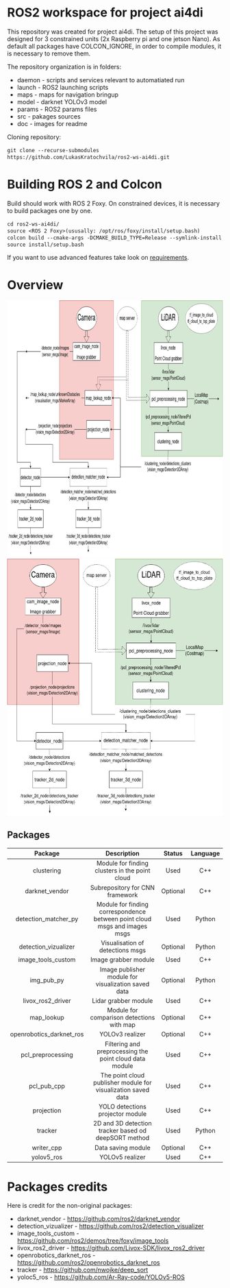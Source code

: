 # ROS2 workspace for project ai4di
This repository was created for project ai4di. The setup of this project was designed for 3  constrained units (2x Raspberry pi and one jetson Nano). As default all packages have COLCON_IGNORE, in order to compile modules, it is necessary to remove them.
 
The repository organization is in folders:
- daemon - scripts and services relevant to automatiated run
- launch - ROS2 launching scripts
- maps - maps for navigation bringup
- model - darknet YOLOv3 model
- params - ROS2 params files
- src - pakages sources
- doc - images for readme

Cloning repository:
```
git clone --recurse-submodules https://github.com/LukasKratochvila/ros2-ws-ai4di.git
```

# Building ROS 2 and Colcon
Build should work with ROS 2 Foxy. On constrained devices, it is necessary to build packages one by one.
```
cd ros2-ws-ai4di/
source <ROS 2 Foxy>(ususally: /opt/ros/foxy/install/setup.bash)
colcon build --cmake-args -DCMAKE_BUILD_TYPE=Release --symlink-install
source install/setup.bash
```
If you want to use advanced features take look on <a href="https://github.com/LukasKratochvila/ros2-ws-ai4di/blob/main/requirements.txt">requirements<a>.

# Overview
<p align="center">
  <img height="600" src="doc/AI4DI.jpg" />
  <img height="600" src="doc/AI4DI-reduced.jpg" />
</p>

## Packages

| Package | Description | Status | Language |
| :---: | :---: | :---: | :---: |
| clustering | Module for finding clusters in the point cloud | Used | C++ |
| darknet_vendor | Subrepository for CNN framework | Optional | C++ |
| detection_matcher_py | Module for finding correspondence between point cloud msgs and images msgs | Used | Python |
| detection_vizualizer | Visualisation of detections msgs | Optional | Python |
| image_tools_custom | Image grabber module | Used | C++ |
| img_pub_py | Image publisher module for visualization saved data | Optional | Python |
| livox_ros2_driver | Lidar grabber module | Used | C++ |
| map_lookup | Module for comparison detections with map | Optional | C++ |
| openrobotics_darknet_ros | YOLOv3 realizer | Optional | C++ |
| pcl_preprocessing | Filtering and preprocessing the point cloud data module | Used | C++ |
| pcl_pub_cpp | The point cloud publisher module for visualization saved data | Used | C++ |
| projection | YOLO detections projector module | Used | C++ |
| tracker | 2D and 3D detection tracker based od deepSORT method | Used | Python |
| writer_cpp | Data saving module | Optional | C++ |
| yolov5_ros | YOLOv5 realizer | Used | C++ |

# Packages credits
Here is credit for the non-original packages:
- darknet_vendor - https://github.com/ros2/darknet_vendor
- detection_vizualizer - https://github.com/ros2/detection_visualizer
- image_tools_custom - https://github.com/ros2/demos/tree/foxy/image_tools
- livox_ros2_driver - https://github.com/Livox-SDK/livox_ros2_driver
- openrobotics_darknet_ros - https://github.com/ros2/openrobotics_darknet_ros
- tracker - https://github.com/nwojke/deep_sort
- yoloc5_ros - https://github.com/Ar-Ray-code/YOLOv5-ROS